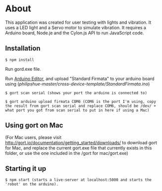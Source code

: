 # About

This application was created for user testing with lights and vibration. It uses a LED light and a Servo motor to simulate vibration. 
It requires a Arduino board, Node.je and the Cylon.js API to run JavaScript code.

## Installation
```
$ npm install
```
Run gord.exe file.

Run [Arduino Editor](https://create.arduino.cc/), and upload "Standard Firmata" to your arduino board using (*philipshue-master/cross-device-template/StandardFirmata.ino*)
```
$ gort scan serial (shows your port the arduino is connected to)
```
```
$ gort arduino upload firmata COM6 (COM6 is the port I'm using, copy the result from gort scan serial and replace COM6, should be /dev/ +
what port you got from scan serial to put in here if using a Mac)
```
## Using gort on Mac
(For Mac users, please visit http://gort.io/documentation/getting_started/downloads/ to download gort for Mac, and replace the current gort.exe file that currently exists in this folder, or use the one included in the /gort for mac/gort.exe)

## Starting it up
```
$ npm start (starts a live-server at localhost:5000 and starts the 'robot' on the arduino).
```





